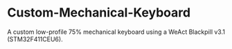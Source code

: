 # Custom-Mechanical-Keyboard
A custom low-profile 75% mechanical keyboard using a WeAct Blackpill v3.1 (STM32F411CEU6).
